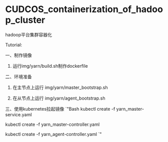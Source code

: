 # CUDCOS_containerization_of_hadoop_cluster
hadoop平台集群容器化

Tutorial:

一、制作镜像

1. 运行img/yarn/build.sh制作dockerfile

二、环境准备

1. 在主节点上运行 img/yarn/master_bootstrap.sh

2. 在从节点上运行 img/yarn/agent_bootstrap.sh

三、使用kubernetes拉起镜像
`"Bash
kubectl create -f yarn_master-service.yaml

kubectl create -f yarn_master-controller.yaml

kubectl create -f yarn_agent-controller.yaml
`"
